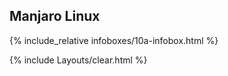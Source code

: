 ## Manjaro Linux
{% include_relative infoboxes/10a-infobox.html %}

{% include Layouts/clear.html %}
